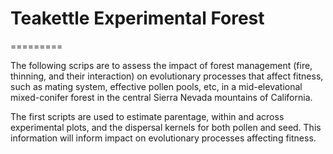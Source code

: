 # Teakettle Experimental Forest
=========

 The following scrips are to assess the impact of forest management (fire, thinning, and their interaction) on evolutionary processes that affect fitness, such as mating system, effective pollen pools, etc, in a mid-elevational mixed-conifer forest in the central Sierra Nevada mountains of California. 

 The first scripts are used to estimate parentage, within and across experimental plots, and the dispersal kernels for both pollen and seed. This information will inform impact on evolutionary processes affecting fitness.
